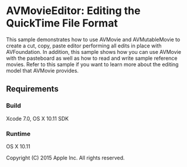 # AVMovieEditor: Editing the QuickTime File Format

This sample demonstrates how to use AVMovie and AVMutableMovie to create a cut, copy, paste editor performing all edits in place with AVFoundation. In addition, this sample shows how you can use AVMovie with the pasteboard as well as how to read and write sample reference movies. Refer to this sample if you want to learn more about the editing model that AVMovie provides.

## Requirements

### Build

Xcode 7.0, OS X 10.11 SDK

### Runtime

OS X 10.11 

Copyright (C) 2015 Apple Inc. All rights reserved.
